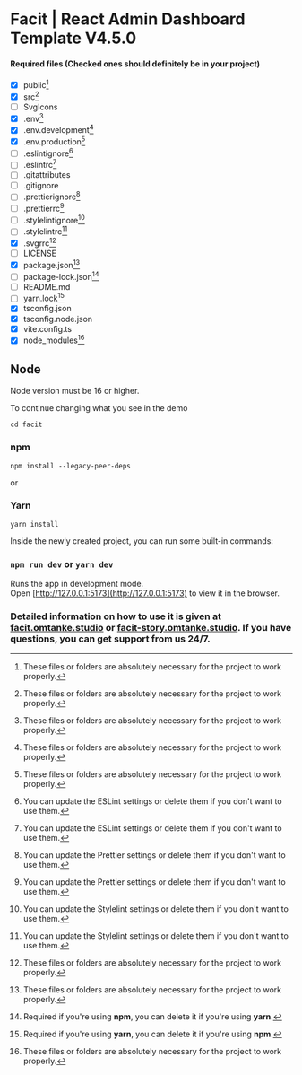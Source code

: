 # Facit | React Admin Dashboard Template V4.5.0

#### Required files (Checked ones should definitely be in your project)

- [x] public[^1]
- [x] src[^1]
- [ ] SvgIcons
- [x] .env[^1]
- [x] .env.development[^1]
- [x] .env.production[^1]
- [ ] .eslintignore[^2]
- [ ] .eslintrc[^2]
- [ ] .gitattributes
- [ ] .gitignore
- [ ] .prettierignore[^3]
- [ ] .prettierrc[^3]
- [ ] .stylelintignore[^4]
- [ ] .stylelintrc[^4]
- [x] .svgrrc[^1]
- [ ] LICENSE
- [x] package.json[^1]
- [ ] package-lock.json[^5]
- [ ] README.md
- [ ] yarn.lock[^6]
- [x] tsconfig.json
- [x] tsconfig.node.json
- [x] vite.config.ts
- [x] node_modules[^1]

[^1]: These files or folders are absolutely necessary for the project to work properly.

[^2]: You can update the ESLint settings or delete them if you don't want to use them.

[^3]: You can update the Prettier settings or delete them if you don't want to use them.

[^4]: You can update the Stylelint settings or delete them if you don't want to use them.

[^5]: Required if you're using **npm**, you can delete it if you're using **yarn**.

[^6]: Required if you're using **yarn**, you can delete it if you're using **npm**.

## Node

Node version must be 16 or higher.

To continue changing what you see in the demo

`cd facit`

### npm

`npm install --legacy-peer-deps`

or

### Yarn

`yarn install`

Inside the newly created project, you can run some built-in commands:

### `npm run dev` or `yarn dev`

Runs the app in development mode.<br>
Open [http://127.0.0.1:5173](http://127.0.0.1:5173) to view it in the browser.

### Detailed information on how to use it is given at [facit.omtanke.studio](https://facit.omtanke.studio/) or [facit-story.omtanke.studio](https://facit-story.omtanke.studio/). If you have questions, you can get support from us 24/7.
